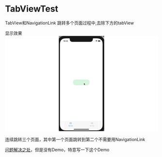 # TabViewTest
 TabView和NavigationLink 跳转多个页面过程中,去除下方的tabView

显示效果![效果](效果.gif)

连续跳转三个页面，其中第一个页面跳转到第二个不需要用NavigationLink

[问题解决之处](https://www.hackingwithswift.com/forums/swiftui/ios-14-recommendations-for-tabview-and-navigationview/3998)，但是没有Demo，特意写一下这个Demo

